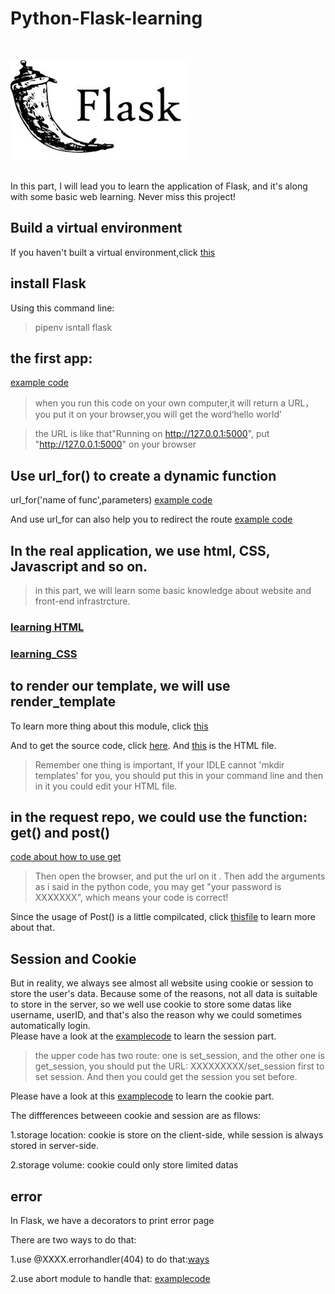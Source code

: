 # Python-Flask-learning
<br>

![poster](https://github.com/Fanlinfeng23/Python-Flask-learning/blob/main/source_code/96f71f9875229d262476e7888c017c69.jpeg)

<br>
In this part, I will lead you to learn the application of Flask, and it's along with some basic web learning. Never miss this project!

## Build a virtual environment

If you haven't built a virtual environment,click [this](/教学内容/虚拟环境.md)

## install Flask
Using this command line:
> pipenv isntall flask

## the first app:
 [example code](source_code/app.py)
> when you run this code on your own computer,it will return a URL，you put it on your browser,you will get the word‘hello world’

>the URL is like that"Running on http://127.0.0.1:5000", put "http://127.0.0.1:5000" on your browser

## Use url_for() to create a dynamic function
url_for('name of func',parameters)
[example code](source_code/app1.py)

And use url_for can also help you to redirect the route
[example code](source_code/app2.py)


## In the real application, we use html, CSS, Javascript and so on.
> in this part, we will learn some basic knowledge about website and front-end infrastrcture.
### [learning HTML](/教学内容/HTMLbasic.md)

### [learning_CSS](/教学内容/CSS.md)


## to render our template, we will use render_template

To learn more thing about this module, click [this](http://t.csdnimg.cn/MjOcr)

And to get the source code, click [here](/source_code/renderTemplate.py). And [this](/source_code/user_index.html) is the HTML file.
> Remember one thing is important, If your IDLE cannot 'mkdir templates' for you, you should put this in your command line and then in it you could edit your HTML file.


## in the request repo, we could use the function: get() and post()
[code about how to use get](source_code/reqrepo.py)

> Then open the browser, and put the url on it .
> Then add the arguments as i said in the python code, you may get "your password is XXXXXXX", which means your code is  correct!

Since the usage of Post() is a little compilcated, click [thisfile](/教学内容/Post的使用说明.md) to learn more about that. 


## Session and Cookie
But in reality, we always see almost all website using cookie or session to store the user's data. Because some of the reasons, not all data is suitable to store in the server, so we well use cookie to store some datas like username, userID, and that's also the reason why we could sometimes automatically login.  
Please have a look at the [examplecode](/source_code/session_try.py) to learn the session part.

> the upper code has two route: one is set_session, and the other one is get_session, you should put the URL:  XXXXXXXXX/set_session first to set session.
> And then you could get the session you set before.


Please have a look at this [examplecode](/source_code/cookie_try.py) to learn the cookie part.

The diffferences betweeen cookie and session are as fllows:

1.storage location: cookie is store on the client-side, while session is always stored in server-side.

2.storage volume: cookie could only store limited datas

## error 

In Flask, we have a decorators to print error page

There are two ways to do that:

1.use @XXXX.errorhandler(404) to do that:[ways](/教学内容/error解决方案1.md)

2.use abort module to handle that: [examplecode](/source_code/errorhandling2.py)

